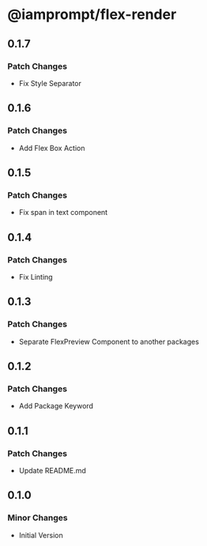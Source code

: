 # @iamprompt/flex-render

## 0.1.7

### Patch Changes

- Fix Style Separator

## 0.1.6

### Patch Changes

- Add Flex Box Action

## 0.1.5

### Patch Changes

- Fix span in text component

## 0.1.4

### Patch Changes

- Fix Linting

## 0.1.3

### Patch Changes

- Separate FlexPreview Component to another packages

## 0.1.2

### Patch Changes

- Add Package Keyword

## 0.1.1

### Patch Changes

- Update README.md

## 0.1.0

### Minor Changes

- Initial Version
